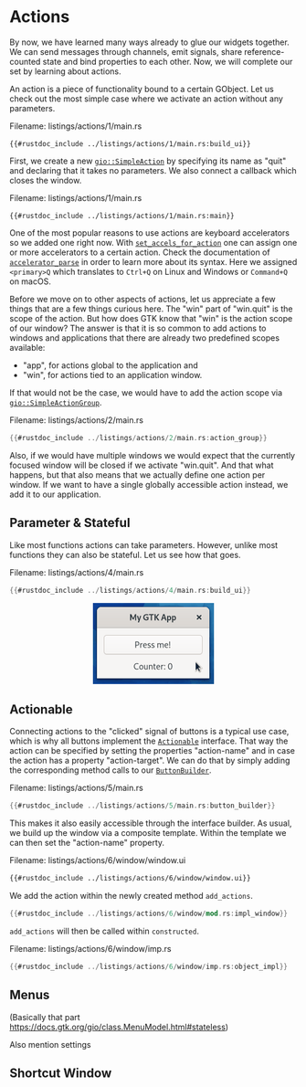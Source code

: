 # Actions

By now, we have learned many ways already to glue our widgets together.
We can send messages through channels, emit signals, share reference-counted state and bind properties to each other.
Now, we will complete our set by learning about actions.

An action is a piece of functionality bound to a certain GObject.
Let us check out the most simple case where we activate an action without any parameters.

<span class="filename">Filename: listings/actions/1/main.rs</span>

```rust,no_run
{{#rustdoc_include ../listings/actions/1/main.rs:build_ui}}
```

First, we create a new [`gio::SimpleAction`](https://gtk-rs.org/gtk-rs-core/stable/latest/docs/gio/struct.SimpleAction.html) by specifying its name as "quit" and declaring that it takes no parameters.
We also connect a callback which closes the window.

<span class="filename">Filename: listings/actions/1/main.rs</span>

```rust,no_run
{{#rustdoc_include ../listings/actions/1/main.rs:main}}
```

One of the most popular reasons to use actions are keyboard accelerators so we added one right now.
With [`set_accels_for_action`](../docs/gtk4/prelude/trait.GtkApplicationExt.html#tymethod.set_accels_for_action) one can assign one or more accelerators to a certain action.
Check the documentation of [`accelerator_parse`](../docs/gtk4/functions/fn.accelerator_parse.html) in order to learn more about its syntax.
Here we assigned `<primary>Q` which translates to `Ctrl+Q` on Linux and Windows or `Command+Q` on macOS.

Before we move on to other aspects of actions, let us appreciate a few things that are a few things curious here.
The "win" part of "win.quit" is the scope of the action.
But how does GTK know that "win" is the action scope of our window?
The answer is that it is so common to add actions to windows and applications that there are already two predefined scopes available:
- "app", for actions global to the application and
- "win", for actions tied to an application window.

If that would not be the case, we would have to add the action scope via [`gio::SimpleActionGroup`](https://gtk-rs.org/gtk-rs-core/stable/latest/docs/gio/struct.SimpleActionGroup.html).

<span class="filename">Filename: listings/actions/2/main.rs</span>

```rust ,no_run,noplayground
{{#rustdoc_include ../listings/actions/2/main.rs:action_group}}
```

Also, if we would have multiple windows we would expect that the currently focused window will be closed if we activate "win.quit".
And that what happens, but that also means that we actually define one action per window.
If we want to have a single globally accessible action instead, we add it to our application.

## Parameter & Stateful

Like most functions actions can take parameters.
However, unlike most functions they can also be stateful.
Let us see how that goes.

<span class="filename">Filename: listings/actions/4/main.rs</span>

```rust ,no_run,noplayground
{{#rustdoc_include ../listings/actions/4/main.rs:build_ui}}
```

<div style="text-align:center"><img src="img/actions_counter.gif" /></div>


## Actionable

Connecting actions to the "clicked" signal of buttons is a typical use case, which is why all buttons implement the [`Actionable`](../docs/gtk4/struct.Actionable.html) interface.
That way the action can be specified by setting the properties "action-name" and in case the action has a property "action-target".
We can do that by simply adding the corresponding method calls to our [`ButtonBuilder`](../docs/gtk4/struct.ButtonBuilder.html).

<span class="filename">Filename: listings/actions/5/main.rs</span>

```rust ,no_run,noplayground
{{#rustdoc_include ../listings/actions/5/main.rs:button_builder}}
```

This makes it also easily accessible through the interface builder.
As usual, we build up the window via a composite template.
Within the template we can then set the "action-name" property.

<span class="filename">Filename: listings/actions/6/window/window.ui</span>

```xml
{{#rustdoc_include ../listings/actions/6/window/window.ui}}
```

We add the action within the newly created method `add_actions`.

```rust ,no_run,noplayground
{{#rustdoc_include ../listings/actions/6/window/mod.rs:impl_window}}
```

`add_actions` will then be called within `constructed`.

<span class="filename">Filename: listings/actions/6/window/imp.rs</span>

```rust ,no_run,noplayground
{{#rustdoc_include ../listings/actions/6/window/imp.rs:object_impl}}
```
         

## Menus


(Basically that part https://docs.gtk.org/gio/class.MenuModel.html#stateless)


Also mention settings

## Shortcut Window
